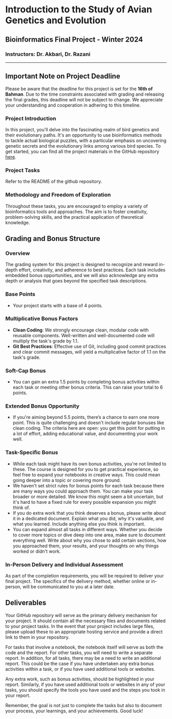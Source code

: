 # Introduction to the Study of Avian Genetics and Evolution

## Bioinformatics Final Project - Winter 2024

### Instructors: Dr. Akbari, Dr. Razani

---

## Important Note on Project Deadline

Please be aware that the deadline for this project is set for the **16th of Bahman**. Due to the time constraints associated with grading and releasing the final grades, this deadline will not be subject to change. We appreciate your understanding and cooperation in adhering to this timeline.

### Project Introduction

In this project, you'll delve into the fascinating realm of bird genetics and their evolutionary paths. It's an opportunity to use bioinformatics methods to tackle actual biological puzzles, with a particular emphasis on uncovering genetic secrets and the evolutionary links among various bird species. To get started, you can find all the project materials in the GitHub repository [here](https://github.com/IntroductiontoBioinformaticsFall2023/intro-to-bio-sut-final-project).


### Project Tasks

Refer to the README of the github repository.

### Methodology and Freedom of Exploration

Throughout these tasks, you are encouraged to employ a variety of bioinformatics tools and approaches. The aim is to foster creativity, problem-solving skills, and the practical application of theoretical knowledge.

## Grading and Bonus Structure

### Overview

The grading system for this project is designed to recognize and reward in-depth effort, creativity, and adherence to best practices. Each task includes embedded bonus opportunities, and we will also acknowledge any extra depth or analysis that goes beyond the specified task descriptions.

### Base Points

- Your project starts with a base of 4 points.

### Multiplicative Bonus Factors

- **Clean Coding**: We strongly encourage clean, modular code with reusable components. Well-written and well-documented code will multiply the task's grade by 1.1.
- **Git Best Practices**: Effective use of Git, including good commit practices and clear commit messages, will yield a multiplicative factor of 1.1 on the task's grade.

### Soft-Cap Bonus

- You can gain an extra 1.5 points by completing bonus activities within each task or meeting other bonus criteria. This can raise your total to 6 points.

### Extended Bonus Opportunity

- If you're aiming beyond 5.5 points, there’s a chance to earn one more point. This is quite challenging and doesn't include regular bonuses like clean coding. The criteria here are open: you get this point for putting in a lot of effort, adding educational value, and documenting your work well.

### Task-Specific Bonus

- While each task might have its own bonus activities, you're not limited to these. The course is designed for you to get practical experience, so feel free to expand your notebooks in creative ways. This could mean going deeper into a topic or covering more ground.
- We haven't set strict rules for bonus points for each task because there are many ways you could approach them. You can make your task broader or more detailed. We know this might seem a bit uncertain, but it's hard to have a fixed rule for every possible expansion you might think of.
- If you do extra work that you think deserves a bonus, please write about it in a dedicated document. Explain what you did, why it's valuable, and what you learned. Include anything else you think is important.
- You can expand almost all tasks in different ways. Whether you decide to cover more topics or dive deep into one area, make sure to document everything well. Write about why you chose to add certain sections, how you approached them, your results, and your thoughts on why things worked or didn't work.

### In-Person Delivery and Individual Assessment

As part of the completion requirements, you will be required to deliver your final project. The specifics of the delivery method, whether online or in-person, will be communicated to you at a later date.

## Deliverables

Your GitHub repository will serve as the primary delivery mechanism for your project. It should contain all the necessary files and documents related to your project tasks. In the event that your project includes large files, please upload these to an appropriate hosting service and provide a direct link to them in your repository.

For tasks that involve a notebook, the notebook itself will serve as both the code and the report. For other tasks, you will need to write a separate report. In addition, for all tasks, there may be a need to write an additional report. This could be the case if you have undertaken any extra bonus activities within a task, or if you have used additional tools or websites.

Any extra work, such as bonus activities, should be highlighted in your report. Similarly, if you have used additional tools or websites in any of your tasks, you should specify the tools you have used and the steps you took in your report.

Remember, the goal is not just to complete the tasks but also to document your process, your learnings, and your achievements. Good luck!
